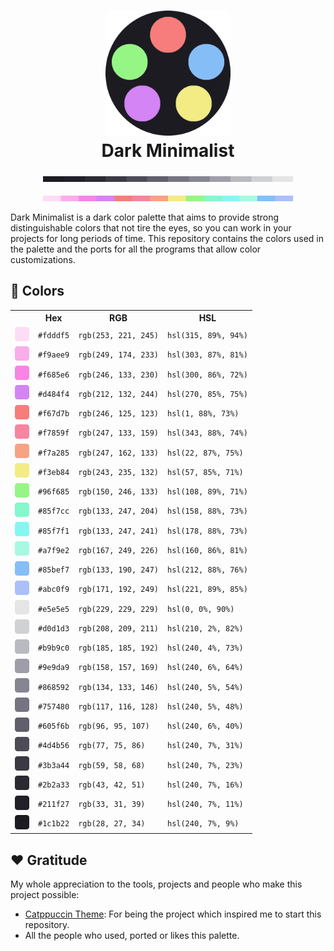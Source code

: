 <h1 align="center"> 
    <img src="assets/palette/logo/Dark Minimalist logo.png" width="200" alt="Logo"><br/>
    Dark Minimalist
</h1>

<p align="center">
  <img src="assets/palette/samples/neutral.png" width="400" style="margin: 0;">
</p>
<p align="center">
  <img src="assets/palette/samples/contrast.png" width="400">
</p>

Dark Minimalist is a dark color palette that aims to provide strong distinguishable colors that not tire the eyes, so you can 
work in your projects for long periods of time. This repository contains the colors used in the palette and the ports for all the programs that allow color customizations.

## 🎨 Colors

<table align="center">
    <tr>
        <th></th>
        <th style="text-align: center">Hex</th>
        <th style="text-align: center">RGB</th>
        <th style="text-align: center">HSL</th>
    </tr>
    <tr>
        <td><img src="assets/palette/icons/fdddf5.png" height="23" width="23" /></td>
        <td><code>#fdddf5</code></td>
        <td><code>rgb(253, 221, 245)</code></td>
        <td><code>hsl(315, 89%, 94%)</code></td>
    </tr>
    <tr>
        <td><img src="assets/palette/icons/f9aee9.png" height="23" width="23" /></td>
        <td><code>#f9aee9</code></td>
        <td><code>rgb(249, 174, 233)</code></td>
        <td><code>hsl(303, 87%, 81%)</code></td>
    </tr>
    <tr>
        <td><img src="assets/palette/icons/f685e6.png" height="23" width="23" /></td>
        <td><code>#f685e6</code></td>
        <td><code>rgb(246, 133, 230)</code></td>
        <td><code>hsl(300, 86%, 72%)</code></td>
    </tr>
    <tr>
        <td><img src="assets/palette/icons/d484f4.png" height="23" width="23" /></td>
        <td><code>#d484f4</code></td>
        <td><code>rgb(212, 132, 244)</code></td>
        <td><code>hsl(270, 85%, 75%)</code></td>
    </tr>
    <tr>
        <td><img src="assets/palette/icons/f67d7b.png" height="23" width="23" /></td>
        <td><code>#f67d7b</code></td>
        <td><code>rgb(246, 125, 123)</code></td>
        <td><code>hsl(1, 88%, 73%)</code></td>
    </tr>
    <tr>
        <td><img src="assets/palette/icons/f7859f.png" height="23" width="23" /></td>
        <td><code>#f7859f</code></td>
        <td><code>rgb(247, 133, 159)</code></td>
        <td><code>hsl(343, 88%, 74%)</code></td>
    </tr>
    <tr>
        <td><img src="assets/palette/icons/f7a285.png" height="23" width="23" /></td>
        <td><code>#f7a285</code></td>
        <td><code>rgb(247, 162, 133)</code></td>
        <td><code>hsl(22, 87%, 75%)</code></td>
    </tr>
    <tr>
        <td><img src="assets/palette/icons/f3eb84.png" height="23" width="23" /></td>
        <td><code>#f3eb84</code></td>
        <td><code>rgb(243, 235, 132)</code></td>
        <td><code>hsl(57, 85%, 71%)</code></td>
    </tr>
    <tr>
        <td><img src="assets/palette/icons/96f685.png" height="23" width="23" /></td>
        <td><code>#96f685</code></td>
        <td><code>rgb(150, 246, 133)</code></td>
        <td><code>hsl(108, 89%, 71%)</code></td>
    </tr>
    <tr>
        <td><img src="assets/palette/icons/85f7cc.png" height="23" width="23" /></td>
        <td><code>#85f7cc</code></td>
        <td><code>rgb(133, 247, 204)</code></td>
        <td><code>hsl(158, 88%, 73%)</code></td>
    </tr>
    <tr>
        <td><img src="assets/palette/icons/85f7f1.png" height="23" width="23" /></td>
        <td><code>#85f7f1</code></td>
        <td><code>rgb(133, 247, 241)</code></td>
        <td><code>hsl(178, 88%, 73%)</code></td>
    </tr>
    <tr>
        <td><img src="assets/palette/icons/a7f9e2.png" height="23" width="23" /></td>
        <td><code>#a7f9e2</code></td>
        <td><code>rgb(167, 249, 226)</code></td>
        <td><code>hsl(160, 86%, 81%)</code></td>
    </tr>
    <tr>
        <td><img src="assets/palette/icons/85bef7.png" height="23" width="23" /></td>
        <td><code>#85bef7</code></td>
        <td><code>rgb(133, 190, 247)</code></td>
        <td><code>hsl(212, 88%, 76%)</code></td>
    </tr>
    <tr>
        <td><img src="assets/palette/icons/abc0f9.png" height="23" width="23" /></td>
        <td><code>#abc0f9</code></td>
        <td><code>rgb(171, 192, 249)</code></td>
        <td><code>hsl(221, 89%, 85%)</code></td>
    </tr>
    <tr>
        <td><img src="assets/palette/icons/e5e5e5.png" height="23" width="23" /></td>
        <td><code>#e5e5e5</code></td>
        <td><code>rgb(229, 229, 229)</code></td>
        <td><code>hsl(0, 0%, 90%)</code></td>
    </tr>
    <tr>
        <td><img src="assets/palette/icons/d0d1d3.png" height="23" width="23" /></td>
        <td><code>#d0d1d3</code></td>
        <td><code>rgb(208, 209, 211)</code></td>
        <td><code>hsl(210, 2%, 82%)</code></td>
    </tr>
    <tr>
        <td><img src="assets/palette/icons/b9b9c0.png" height="23" width="23" /></td>
        <td><code>#b9b9c0</code></td>
        <td><code>rgb(185, 185, 192)</code></td>
        <td><code>hsl(240, 4%, 73%)</code></td>
    </tr>
    <tr>
        <td><img src="assets/palette/icons/9e9da9.png" height="23" width="23" /></td>
        <td><code>#9e9da9</code></td>
        <td><code>rgb(158, 157, 169)</code></td>
        <td><code>hsl(240, 6%, 64%)</code></td>
    </tr>
    <tr>
        <td><img src="assets/palette/icons/868592.png" height="23" width="23" /></td>
        <td><code>#868592</code></td>
        <td><code>rgb(134, 133, 146)</code></td>
        <td><code>hsl(240, 5%, 54%)</code></td>
    </tr>
    <tr>
        <td><img src="assets/palette/icons/757480.png" height="23" width="23" /></td>
        <td><code>#757480</code></td>
        <td><code>rgb(117, 116, 128)</code></td>
        <td><code>hsl(240, 5%, 48%)</code></td>
    </tr>
    <tr>
        <td><img src="assets/palette/icons/605f6b.png" height="23" width="23" /></td>
        <td><code>#605f6b</code></td>
        <td><code>rgb(96, 95, 107)</code></td>
        <td><code>hsl(240, 6%, 40%)</code></td>
    </tr>
    <tr>
        <td><img src="assets/palette/icons/4d4b56.png" height="23" width="23" /></td>
        <td><code>#4d4b56</code></td>
        <td><code>rgb(77, 75, 86)</code></td>
        <td><code>hsl(240, 7%, 31%)</code></td>
    </tr>
    <tr>
        <td><img src="assets/palette/icons/3b3a44.png" height="23" width="23" /></td>
        <td><code>#3b3a44</code></td>
        <td><code>rgb(59, 58, 68)</code></td>
        <td><code>hsl(240, 7%, 23%)</code></td>
    </tr>
    <tr>
        <td><img src="assets/palette/icons/2b2a33.png" height="23" width="23" /></td>
        <td><code>#2b2a33</code></td>
        <td><code>rgb(43, 42, 51)</code></td>
        <td><code>hsl(240, 7%, 16%)</code></td>
    </tr>
    <tr>
        <td><img src="assets/palette/icons/211f27.png" height="23" width="23" /></td>
        <td><code>#211f27</code></td>
        <td><code>rgb(33, 31, 39)</code></td>
        <td><code>hsl(240, 7%, 11%)</code></td>
    </tr>
    <tr>
        <td><img src="assets/palette/icons/1c1b22.png" height="23" width="23" /></td>
        <td><code>#1c1b22</code></td>
        <td><code>rgb(28, 27, 34)</code></td>
        <td><code>hsl(240, 7%, 9%)</code></td>
    </tr>
</table>

## ❤️ Gratitude

My whole appreciation to the tools, projects and people who make this project possible:

- [Catppuccin Theme](https://github.com/catppuccin/catppuccin): For being the project which inspired me to start this repository.
- All the people who used, ported or likes this palette.